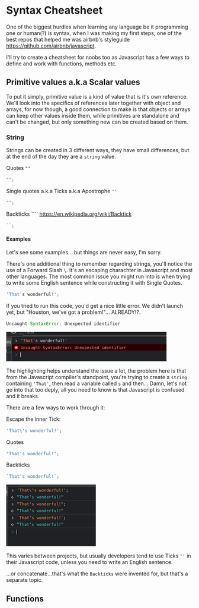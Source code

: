 # Syntax Cheatsheet

One of the biggest hurdles when learning any language be it programming one or human(?) is syntax,
when I was making my first steps, one of the best repos that helped me was airbnb's styleguide https://github.com/airbnb/javascript.

I'll try to create a cheatsheet for noobs too as Javascript has a few ways to define and work with functions, methods etc.

## Primitive values a.k.a Scalar values

To put it simply, primitive value is a kind of value that is it's own reference.
We'll look into the specifics of references later together with object and arrays,
for now though, a good connection to make is that objects or arrays can keep other values inside them,
while primitives are standalone and can't be changed, but only something new can be created based on them.

### String

Strings can be created in 3 different ways, they have small differences, but at the end of the day they are a `string` value.

Quotes `""`

```js
"";
```

Single quotes a.k.a Ticks a.k.a Apostrophe `''`

```js
"";
```

Backticks ```` https://en.wikipedia.org/wiki/Backtick

```js
``;
```

#### Examples

Let's see some examples... but things are never easy, I'm sorry.

There's one additional thing to remember regarding strings, you'll notice the use of a Forward Slash `\`.
It's an escaping charachter in Javascript and most other languages.
The most common issue you might run into is when trying to write some English sentence while constructing it with Single Quotes.

```js
'That's wonderful!';
```

If you tried to run this code, you'd get a nice little error.
We didn't launch yet, but "Houston, we've got a problem!"... ALREADY!?.

```js
Uncaught SyntaxError: Unexpected identifier
```

![Single quotes error](./assets/oh-single-quotes-1.png)

The highlighting helps understand the issue a lot, the problem here is that from the Javascript compiler's standpoint,
you're trying to create a `string` containing `'That'`, then read a variable called `s` and then...
Damn, let's not go into that too deply, all you need to know is that Javascript is confused and it breaks.

There are a few ways to work through it:

Escape the inner Tick:
```js
'That\'s wonderful!';
```

Quotes
```js
"That's wonderful!";
```

Backticks
```js
`That's wonderful!`;
```

![Single quotes and escaping](./assets/oh-single-quotes-2.png)

This varies between projects, but usually developers tend to use Ticks `''` in their Javascript code,
unless you need to write an English sentence.

...or concatenate...that's what the `Backticks` were invented for, but that's a separate topic.

## Functions
